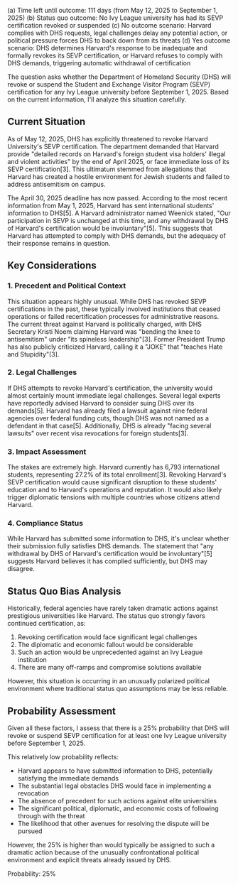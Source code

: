 (a) Time left until outcome: 111 days (from May 12, 2025 to September 1, 2025)
(b) Status quo outcome: No Ivy League university has had its SEVP certification revoked or suspended
(c) No outcome scenario: Harvard complies with DHS requests, legal challenges delay any potential action, or political pressure forces DHS to back down from its threats
(d) Yes outcome scenario: DHS determines Harvard's response to be inadequate and formally revokes its SEVP certification, or Harvard refuses to comply with DHS demands, triggering automatic withdrawal of certification

The question asks whether the Department of Homeland Security (DHS) will revoke or suspend the Student and Exchange Visitor Program (SEVP) certification for any Ivy League university before September 1, 2025. Based on the current information, I'll analyze this situation carefully.

## Current Situation

As of May 12, 2025, DHS has explicitly threatened to revoke Harvard University's SEVP certification. The department demanded that Harvard provide "detailed records on Harvard's foreign student visa holders' illegal and violent activities" by the end of April 2025, or face immediate loss of its SEVP certification[3]. This ultimatum stemmed from allegations that Harvard has created a hostile environment for Jewish students and failed to address antisemitism on campus.

The April 30, 2025 deadline has now passed. According to the most recent information from May 1, 2025, Harvard has sent international students' information to DHS[5]. A Harvard administrator named Weenick stated, "Our participation in SEVP is unchanged at this time, and any withdrawal by DHS of Harvard's certification would be involuntary"[5]. This suggests that Harvard has attempted to comply with DHS demands, but the adequacy of their response remains in question.

## Key Considerations

### 1. Precedent and Political Context

This situation appears highly unusual. While DHS has revoked SEVP certifications in the past, these typically involved institutions that ceased operations or failed recertification processes for administrative reasons. The current threat against Harvard is politically charged, with DHS Secretary Kristi Noem claiming Harvard was "bending the knee to antisemitism" under "its spineless leadership"[3]. Former President Trump has also publicly criticized Harvard, calling it a "JOKE" that "teaches Hate and Stupidity"[3].

### 2. Legal Challenges

If DHS attempts to revoke Harvard's certification, the university would almost certainly mount immediate legal challenges. Several legal experts have reportedly advised Harvard to consider suing DHS over its demands[5]. Harvard has already filed a lawsuit against nine federal agencies over federal funding cuts, though DHS was not named as a defendant in that case[5]. Additionally, DHS is already "facing several lawsuits" over recent visa revocations for foreign students[3].

### 3. Impact Assessment

The stakes are extremely high. Harvard currently has 6,793 international students, representing 27.2% of its total enrollment[3]. Revoking Harvard's SEVP certification would cause significant disruption to these students' education and to Harvard's operations and reputation. It would also likely trigger diplomatic tensions with multiple countries whose citizens attend Harvard.

### 4. Compliance Status

While Harvard has submitted some information to DHS, it's unclear whether their submission fully satisfies DHS demands. The statement that "any withdrawal by DHS of Harvard's certification would be involuntary"[5] suggests Harvard believes it has complied sufficiently, but DHS may disagree.

## Status Quo Bias Analysis

Historically, federal agencies have rarely taken dramatic actions against prestigious universities like Harvard. The status quo strongly favors continued certification, as:

1. Revoking certification would face significant legal challenges
2. The diplomatic and economic fallout would be considerable
3. Such an action would be unprecedented against an Ivy League institution
4. There are many off-ramps and compromise solutions available

However, this situation is occurring in an unusually polarized political environment where traditional status quo assumptions may be less reliable.

## Probability Assessment

Given all these factors, I assess that there is a 25% probability that DHS will revoke or suspend SEVP certification for at least one Ivy League university before September 1, 2025.

This relatively low probability reflects:
- Harvard appears to have submitted information to DHS, potentially satisfying the immediate demands
- The substantial legal obstacles DHS would face in implementing a revocation
- The absence of precedent for such actions against elite universities
- The significant political, diplomatic, and economic costs of following through with the threat
- The likelihood that other avenues for resolving the dispute will be pursued

However, the 25% is higher than would typically be assigned to such a dramatic action because of the unusually confrontational political environment and explicit threats already issued by DHS.

Probability: 25%